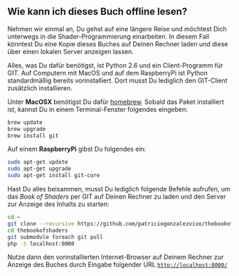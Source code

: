 ## Wie kann ich dieses Buch offline lesen?

Nehmen wir einmal an, Du gehst auf eine längere Reise und möchtest Dich unterwegs in die Shader-Programmierung einarbeiten. In diesem Fall könntest Du eine Kopie dieses Buches auf Deinen Rechner laden und diese über einen lokalen Server anzeigen lassen.

Alles, was Du dafür benötigst, ist Python 2.6 und ein Client-Programm für GIT. Auf Computern mit MacOS und auf dem RaspberryPi ist Python standardmäßig bereits vorinstalliert. Dort musst Du lediglich den GIT-Client zusätzlich installieren.

Unter **MacOSX** benötigst Du dafür [homebrew](http://brew.sh/). Sobald das Paket installiert ist, kannst Du in einem Terminal-Fenster folgendes eingeben:

```bash
brew update
brew upgrade
brew install git 
```

Auf einem **RaspberryPi** gibst Du folgendes ein:

```bash
sudo apt-get update
sudo apt-get upgrade
sudo apt-get install git-core
```

Hast Du alles beisammen, musst Du lediglich folgende Befehle aufrufen, um das *Book of Shaders* per GIT auf Deinen Rechner zu laden und den Server zur Anzeige des Inhalts zu starten:

```bash
cd ~
git clone --recursive https://github.com/patriciogonzalezvivo/thebookofshaders.git
cd thebookofshaders
git submodule foreach git pull
php -S localhost:8000
```

Nutze dann den vorinstallierten Internet-Browser auf Deinem Rechner zur Anzeige des Buches durch Eingabe folgender URL [```http://localhost:8000/```](http://localhost:8000/)
